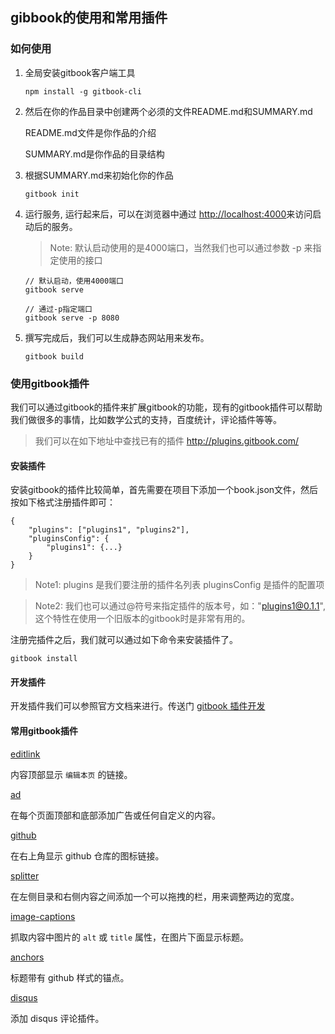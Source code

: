 ## gibbook的使用和常用插件

### 如何使用

1. 全局安装gitbook客户端工具

   ```
   npm install -g gitbook-cli
   ```

2. 然后在你的作品目录中创建两个必须的文件README.md和SUMMARY.md

   README.md文件是你作品的介绍

   SUMMARY.md是你作品的目录结构

3. 根据SUMMARY.md来初始化你的作品

   ```
   gitbook init
   ```

4. 运行服务, 运行起来后，可以在浏览器中通过 <u>http://localhost:4000</u>来访问启动后的服务。

   > Note: 默认启动使用的是4000端口，当然我们也可以通过参数 -p 来指定使用的接口

   ```
   // 默认启动，使用4000端口
   gitbook serve

   // 通过-p指定端口
   gitbook serve -p 8080
   ```

5. 撰写完成后，我们可以生成静态网站用来发布。

   ```
   gitbook build
   ```

### 使用gitbook插件

我们可以通过gitbook的插件来扩展gitbook的功能，现有的gitbook插件可以帮助我们做很多的事情，比如数学公式的支持，百度统计，评论插件等等。

> 我们可以在如下地址中查找已有的插件 <http://plugins.gitbook.com/>


#### 安装插件

安装gitbook的插件比较简单，首先需要在项目下添加一个book.json文件，然后按如下格式注册插件即可：

```
{
    "plugins": ["plugins1", "plugins2"],
    "pluginsConfig": {
        "plugins1": {...}
    }
}
```

> Note1: plugins 是我们要注册的插件名列表
        pluginsConfig 是插件的配置项

> Note2: 我们也可以通过@符号来指定插件的版本号，如："plugins1@0.1.1", 这个特性在使用一个旧版本的gitbook时是非常有用的。

注册完插件之后，我们就可以通过如下命令来安装插件了。

```
gitbook install
```

#### 开发插件

开发插件我们可以参照官方文档来进行。传送门 [gitbook 插件开发](https://developer.gitbook.com/plugins/index.html)

#### 常用gitbook插件

[editlink](https://plugins.gitbook.com/plugin/editlink)

内容顶部显示 `编辑本页` 的链接。

[ad](https://plugins.gitbook.com/plugin/ad)

在每个页面顶部和底部添加广告或任何自定义的内容。

[github](https://plugins.gitbook.com/plugin/github)

在右上角显示 github 仓库的图标链接。

[splitter](https://plugins.gitbook.com/plugin/splitter)

在左侧目录和右侧内容之间添加一个可以拖拽的栏，用来调整两边的宽度。

[image-captions](https://plugins.gitbook.com/plugin/image-captions)

抓取内容中图片的 `alt` 或 `title` 属性，在图片下面显示标题。

[anchors](https://plugins.gitbook.com/plugin/styles-sass)

标题带有 github 样式的锚点。

[disqus](https://plugins.gitbook.com/plugin/disqus)

添加 disqus 评论插件。